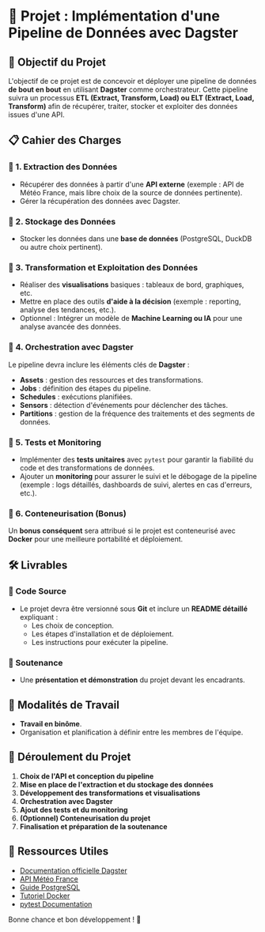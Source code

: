 # 🚀 Projet : Implémentation d'une Pipeline de Données avec Dagster

## 📌 Objectif du Projet
L'objectif de ce projet est de concevoir et déployer une pipeline de données **de bout en bout** en utilisant **Dagster** comme orchestrateur. Cette pipeline suivra un processus **ETL (Extract, Transform, Load) ou ELT (Extract, Load, Transform)** afin de récupérer, traiter, stocker et exploiter des données issues d'une API.

## 📋 Cahier des Charges
### 🔹 1. Extraction des Données
- Récupérer des données à partir d'une **API externe** (exemple : API de Météo France, mais libre choix de la source de données pertinente).
- Gérer la récupération des données avec Dagster.

### 🔹 2. Stockage des Données
- Stocker les données dans une **base de données** (PostgreSQL, DuckDB ou autre choix pertinent).

### 🔹 3. Transformation et Exploitation des Données
- Réaliser des **visualisations** basiques : tableaux de bord, graphiques, etc.
- Mettre en place des outils **d'aide à la décision** (exemple : reporting, analyse des tendances, etc.).
- Optionnel : Intégrer un modèle de **Machine Learning ou IA** pour une analyse avancée des données.

### 🔹 4. Orchestration avec Dagster
Le pipeline devra inclure les éléments clés de **Dagster** :
- **Assets** : gestion des ressources et des transformations.
- **Jobs** : définition des étapes du pipeline.
- **Schedules** : exécutions planifiées.
- **Sensors** : détection d'événements pour déclencher des tâches.
- **Partitions** : gestion de la fréquence des traitements et des segments de données.

### 🔹 5. Tests et Monitoring
- Implémenter des **tests unitaires** avec `pytest` pour garantir la fiabilité du code et des transformations de données.
- Ajouter un **monitoring** pour assurer le suivi et le débogage de la pipeline (exemple : logs détaillés, dashboards de suivi, alertes en cas d'erreurs, etc.).

### 🔹 6. Conteneurisation (Bonus)
Un **bonus conséquent** sera attribué si le projet est conteneurisé avec **Docker** pour une meilleure portabilité et déploiement.

## 🛠️ Livrables
### 📌 Code Source
- Le projet devra être versionné sous **Git** et inclure un **README détaillé** expliquant :
  - Les choix de conception.
  - Les étapes d'installation et de déploiement.
  - Les instructions pour exécuter la pipeline.

### 🎤 Soutenance
- Une **présentation et démonstration** du projet devant les encadrants.

## 👥 Modalités de Travail
- **Travail en binôme**.
- Organisation et planification à définir entre les membres de l'équipe.

## 🚀 Déroulement du Projet
1. **Choix de l'API et conception du pipeline**
2. **Mise en place de l'extraction et du stockage des données**
3. **Développement des transformations et visualisations**
4. **Orchestration avec Dagster**
5. **Ajout des tests et du monitoring**
6. **(Optionnel) Conteneurisation du projet**
7. **Finalisation et préparation de la soutenance**

## 🔗 Ressources Utiles
- [Documentation officielle Dagster](https://docs.dagster.io/)
- [API Météo France](https://donneespubliques.meteofrance.fr/)
- [Guide PostgreSQL](https://www.postgresql.org/docs/)
- [Tutoriel Docker](https://docs.docker.com/get-started/)
- [pytest Documentation](https://docs.pytest.org/en/latest/)

Bonne chance et bon développement ! 🚀